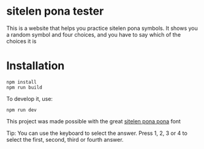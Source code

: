 # sitelen pona tester
This is a website that helps you practice sitelen pona symbols. It shows you a random symbol and four choices, and you have to say which of the choices it is

# Installation
```
npm install
npm run build
```

To develop it, use:
```
npm run dev
```

This project was made possible with the great [sitelen pona pona](https://jackhumbert.github.io/sitelen-pona-pona/) font

Tip: You can use the keyboard to select the answer. Press 1, 2, 3 or 4 to select the first, second, third or fourth answer.